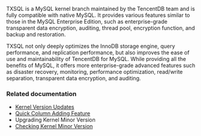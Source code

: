 TXSQL is a MySQL kernel branch maintained by the TencentDB team and is fully compatible with native MySQL. It provides various features similar to those in the MySQL Enterprise Edition, such as enterprise-grade transparent data encryption, auditing, thread pool, encryption function, and backup and restoration.

TXSQL not only deeply optimizes the InnoDB storage engine, query performance, and replication performance, but also improves the ease of use and maintainability of TencentDB for MySQL. While providing all the benefits of MySQL, it offers more enterprise-grade advanced features such as disaster recovery, monitoring, performance optimization, read/write separation, transparent data encryption, and auditing.	

### Related documentation
- [Kernel Version Updates](https://intl.cloud.tencent.com/zh/document/product/236/35989)
- [Quick Column Adding Feature](https://intl.cloud.tencent.com/zh/document/product/236/35990)
- Upgrading Kernel Minor Version
- [Checking Kernel Minor Version](https://intl.cloud.tencent.com/document/product/236/35995)
